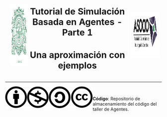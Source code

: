 <div>
<table>
    <thead align="center">
        <tr>
            <td rowspan="2">
                <img alt="UdeA" height="200px" src="https://raw.githubusercontent.com/juliancastillo-udea/2024-1-ProgramacionPosgrados/main/images/Escudo-UdeA.svg" hspace="10px" vspace="0px">
            </td>
            <td>
                <h1><b>Tutorial de Simulación Basada en Agentes - Parte 1</b></h1>
                <h1><b>Una aproximación con ejemplos</b></h1>
            </td>
            <td rowspan="2">
                <img alt="ASOCIO" height="150px" src="https://raw.githubusercontent.com/juliancastillo-udea/Intro_SBA_ASOCIO_20250311/refs/heads/main/images/Logo_ASOCIO.jpg" hspace="0px" vspace="0px">
            </td>
        </tr>
    </thead>
</table>


</div>

<hr size=10 noshade color="green">

<div>
<p>
<img alt="CC" height="70px" src="https://raw.githubusercontent.com/juliancastillo-udea/2024-1-ProgramacionPosgrados/main/images/by.xlarge.png" align="left" hspace="0px" vspace="0px">
<img alt="Attribution" height="70px" src="https://raw.githubusercontent.com/juliancastillo-udea/2024-1-ProgramacionPosgrados/main/images/nc.xlarge.png" align="left" hspace="0px" vspace="0px">
<img alt="NC" height="70px" src="https://raw.githubusercontent.com/juliancastillo-udea/2024-1-ProgramacionPosgrados/main/images/sa.xlarge.png" align="left" hspace="0px" vspace="0px">
<img alt="SA" height="70px" src="https://raw.githubusercontent.com/juliancastillo-udea/2024-1-ProgramacionPosgrados/main/images/cc-icons.png" align="left" hspace="0px" vspace="0px">
</p>
</div>

<br>
<div>
<p>
<b>Código</b>: Repositorio de almacenamiento del código del taller de Agentes.
</p>
</div>
